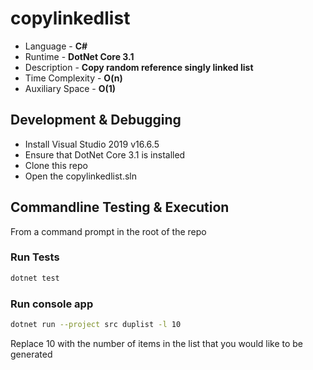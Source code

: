 # copylinkedlist

* Language - **C#**
* Runtime - **DotNet Core 3.1**
* Description - **Copy random reference singly linked list**
* Time Complexity - **O(n)**
* Auxiliary Space - **O(1)**

## Development & Debugging

* Install Visual Studio 2019 v16.6.5
* Ensure that DotNet Core 3.1 is installed
* Clone this repo
* Open the copylinkedlist.sln

## Commandline Testing & Execution

From a command prompt in the root of the repo

### Run Tests

```bash
dotnet test
```

### Run console app

```bash
dotnet run --project src duplist -l 10
```

Replace 10 with the number of items in the list that you would like to be generated
